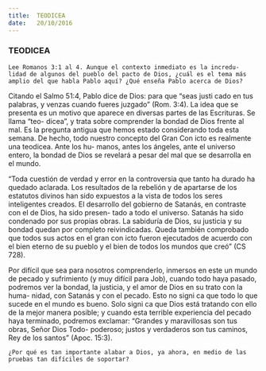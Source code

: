 ```yaml
---
title:  TEODICEA
date:   20/10/2016
---
```


### TEODICEA

```Lee Romanos 3:1 al 4. Aunque el contexto inmediato es la incredu- lidad de algunos del pueblo del pacto de Dios, ¿cuál es el tema más amplio del que habla Pablo aquí? ¿Qué enseña Pablo acerca de Dios?```

Citando el Salmo 51:4, Pablo dice de Dios: para que “seas justi cado en tus palabras, y venzas cuando fueres juzgado” (Rom. 3:4). La idea que se presenta es un motivo que aparece en diversas partes de las Escrituras. Se llama “teo- dicea”, y trata sobre comprender la bondad de Dios frente al mal. Es la pregunta antigua que hemos estado considerando toda esta semana. De hecho, todo nuestro concepto del Gran Con icto es realmente una teodicea. Ante los hu- manos, antes los ángeles, ante el universo entero, la bondad de Dios se revelará a pesar del mal que se desarrolla en el mundo.

“Toda cuestión de verdad y error en la controversia que tanto ha durado ha quedado aclarada. Los resultados de la rebelión y de apartarse de los estatutos divinos han sido expuestos a la vista de todos los seres inteligentes creados. El desarrollo del gobierno de Satanás, en contraste con el de Dios, ha sido presen- tado a todo el universo. Satanás ha sido condenado por sus propias obras. La sabiduría de Dios, su justicia y su bondad quedan por completo reivindicadas. Queda también comprobado que todos sus actos en el gran con icto fueron ejecutados de acuerdo con el bien eterno de su pueblo y el bien de todos los mundos que creó” (CS 728).

Por difícil que sea para nosotros comprenderlo, inmersos en este un mundo de pecado y sufrimiento (y muy difícil para Job), cuando todo haya pasado, podremos ver la bondad, la justicia, y el amor de Dios en su trato con la huma- nidad, con Satanás y con el pecado. Esto no signi ca que todo lo que sucede en el mundo es bueno. Solo signi ca que Dios está tratando con ello de la mejor manera posible; y cuando esta terrible experiencia del pecado haya terminado, podremos exclamar: “Grandes y maravillosas son tus obras, Señor Dios Todo- poderoso; justos y verdaderos son tus caminos, Rey de los santos” (Apoc. 15:3).

```¿Por qué es tan importante alabar a Dios, ya ahora, en medio de las pruebas tan difíciles de soportar?```